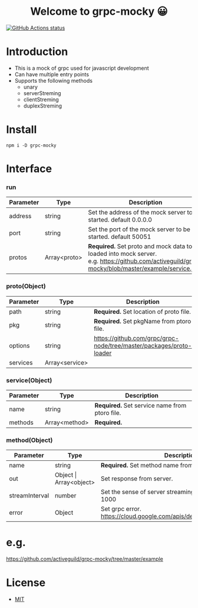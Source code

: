<h1 align="center">Welcome to grpc-mocky 😀</h1>

<p align="left">
  <a href="https://github.com/actions/setup-node"><img alt="GitHub Actions status" src="https://github.com/activeguild/grpc-mocky/workflows/automatic%20release/badge.svg" style="max-width:100%;"></a>
</p>

# Introduction

- This is a mock of grpc used for javascript development
- Can have multiple entry points
- Supports the following methods
  - unary
  - serverStreming
  - clientStreming
  - duplexStreming

# Install

```shell
npm i -D grpc-mocky
```

# Interface

### run

| Parameter | Type           | Description                                                                                                                                                  |
| --------- | -------------- | ------------------------------------------------------------------------------------------------------------------------------------------------------------ |
| address   | string         | Set the address of the mock server to be started. default 0.0.0.0                                                                                            |
| port      | string         | Set the port of the mock server to be started. default 50051                                                                                                 |
| protos    | Array\<proto\> | <b>Required.</b> Set proto and mock data to be loaded into mock server. <br> e.g. https://github.com/activeguild/grpc-mocky/blob/master/example/service.json |

### proto(Object)

| Parameter | Type             | Description                                                         |
| --------- | ---------------- | ------------------------------------------------------------------- |
| path      | string           | <b>Required.</b> Set location of proto file.                        |
| pkg       | string           | <b>Required.</b> Set pkgName from ptoro file.                       |
| options   | string           | https://github.com/grpc/grpc-node/tree/master/packages/proto-loader |
| services  | Array\<service\> |                                                                     |

### service(Object)

| Parameter | Type            | Description                                        |
| --------- | --------------- | -------------------------------------------------- |
| name      | string          | <b>Required.</b> Set service name from ptoro file. |
| methods   | Array\<method\> | <b>Required.</b>                                   |

### method(Object)

| Parameter      | Type                      | Description                                                                  |
| -------------- | ------------------------- | ---------------------------------------------------------------------------- |
| name           | string                    | <b>Required.</b> Set method name from ptoro file.                            |
| out            | Object \| Array\<object\> | Set response from server.                                                    |
| streamInterval | number                    | Set the sense of server streaming.Unit is msec. default 1000                 |
| error          | Object                    | Set grpc error. <br> https://cloud.google.com/apis/design/errors#error_model |

# e.g.

https://github.com/activeguild/grpc-mocky/tree/master/example

# License

- [MIT](https://github.com/activeguild/grpc-mocky/blob/master/LICENSE)
